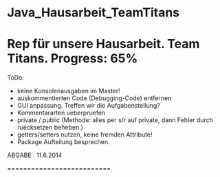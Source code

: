 Java_Hausarbeit_TeamTitans
==========================
Rep für unsere Hausarbeit.
Team Titans.
Progress: 65%
==========================
ToDo:

- keine Konsolenausgaben im Master! 
- auskommentierten Code (Debugging-Code) entfernen
- GUI anpassung. Treffen wir die Aufgabenstellung?
- Kommentararten ueberpruefen
- private / public (Methode: alles per s/r auf private, dann Fehler durch ruecksetzen beheben.)
- getters/setters nutzen, keine fremden Attribute!
- Package Aufteilung besprechen.


ABGABE : 11.6.2014

==========================

